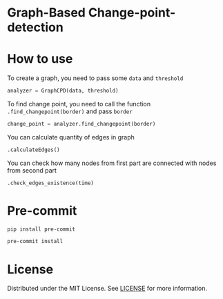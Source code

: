 # Graph-Based Change-point-detection


# How to use
To create a graph, you need to pass some `data` and `threshold`
```python
analyzer = GraphCPD(data, threshold)
```
To find change point, you need to call the function `.find_changepoint(border)` and pass `border`
```python
change_point = analyzer.find_changepoint(border)
```
You can calculate quantity of edges in graph
```python
.calculateEdges()
```
You can check how many nodes from first part are connected with nodes from second part
```python
.check_edges_existence(time)
```
# Pre-commit
```bash
pip install pre-commit
```
```bash
pre-commit install
```
# License
Distributed under the MIT License. See [LICENSE](https://github.com/Lesh79/Change-point-detection/blob/main/LICENSE) for more information.
